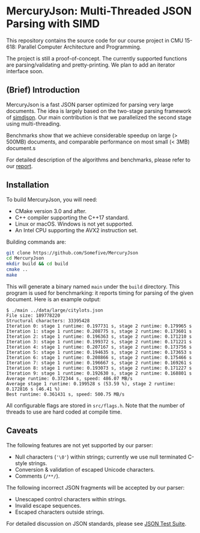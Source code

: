 # MercuryJson: Multi-Threaded JSON Parsing with SIMD

This repository contains the source code for our course project in CMU 15-618: Parallel Computer Architecture and Programming.

The project is still a proof-of-concept. The currently supported functions are parsing/validating and pretty-printing. We plan to add an iterator interface soon. 

## (Brief) Introduction

MercuryJson is a fast JSON parser optimized for parsing very large documents. The idea is largely based on the two-stage parsing framework of [simdjson](https://github.com/lemire/simdjson). Our main contribution is that we parallelized the second stage using multi-threading.

Benchmarks show that we achieve considerable speedup on large (> 500MB) documents, and comparable performance on most small (< 3MB) document.s

For detailed description of the algorithms and benchmarks, please refer to our [report](https://github.com/Somefive/MercuryJson/blob/master/report/report.pdf).

## Installation

To build MercuryJson, you will need:

- CMake version 3.0 and after.
- C++ compiler supporting the C++17 standard.
- Linux or macOS. Windows is not yet supported.
- An Intel CPU supporting the AVX2 instruction set.

Building commands are:

```bash
git clone https://github.com/Somefive/MercuryJson
cd MercuryJson
mkdir build && cd build
cmake ..
make
```

This will generate a binary named `main` under the `build` directory. This program is used for benchmarking: it reports timing for parsing of the given document. Here is an example output:

```
$ ./main ../data/large/citylots.json
File size: 189778220
Structural characters: 33395428
Iteration 0: stage 1 runtime: 0.197731 s, stage 2 runtime: 0.179965 s
Iteration 1: stage 1 runtime: 0.208775 s, stage 2 runtime: 0.173601 s
Iteration 2: stage 1 runtime: 0.196363 s, stage 2 runtime: 0.171210 s
Iteration 3: stage 1 runtime: 0.199372 s, stage 2 runtime: 0.171221 s
Iteration 4: stage 1 runtime: 0.207167 s, stage 2 runtime: 0.173756 s
Iteration 5: stage 1 runtime: 0.194635 s, stage 2 runtime: 0.173653 s
Iteration 6: stage 1 runtime: 0.208866 s, stage 2 runtime: 0.175466 s
Iteration 7: stage 1 runtime: 0.196667 s, stage 2 runtime: 0.169261 s
Iteration 8: stage 1 runtime: 0.193073 s, stage 2 runtime: 0.171227 s
Iteration 9: stage 1 runtime: 0.192630 s, stage 2 runtime: 0.168801 s
Average runtime: 0.372344 s, speed: 486.07 MB/s
Average stage 1 runtime: 0.199528 s (53.59 %), stage 2 runtime: 0.172816 s (46.41 %)
Best runtime: 0.361431 s, speed: 500.75 MB/s
```

All configurable flags are stored in `src/flags.h`. Note that the number of threads to use are hard coded at compile time.

## Caveats

The following features are not yet supported by our parser:

- Null characters (`'\0'`) within strings; currently we use null terminated C-style strings.
- Conversion & validation of escaped Unicode characters.
- Comments (`/**/`).

The following incorrect JSON fragments will be accepted by our parser:

- Unescaped control characters within strings.
- Invalid escape sequences.
- Escaped characters outside strings.

For detailed discussion on JSON standards, please see [JSON Test Suite](https://github.com/nst/JSONTestSuite).

